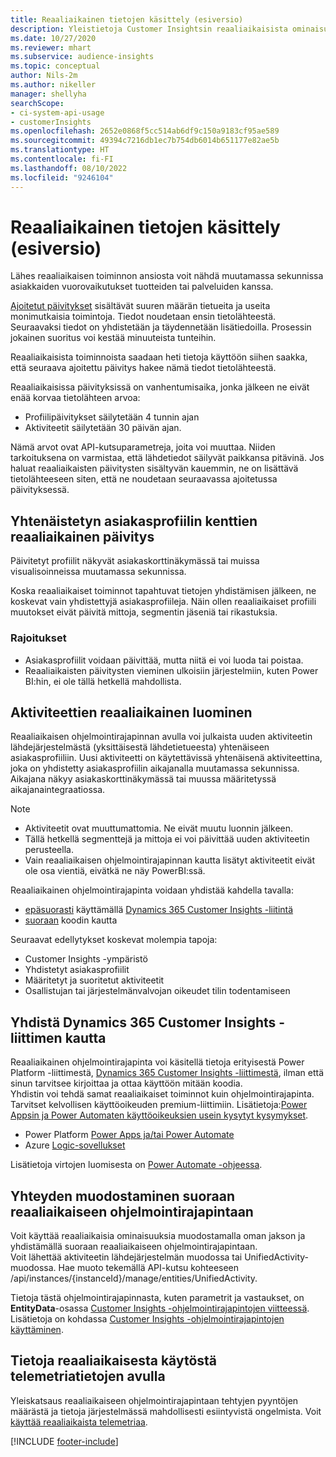 ```yaml
---
title: Reaaliaikainen tietojen käsittely (esiversio)
description: Yleistietoja Customer Insightsin reaaliaikaisista ominaisuuksista.
ms.date: 10/27/2020
ms.reviewer: mhart
ms.subservice: audience-insights
ms.topic: conceptual
author: Nils-2m
ms.author: nikeller
manager: shellyha
searchScope:
- ci-system-api-usage
- customerInsights
ms.openlocfilehash: 2652e0868f5cc514ab6df9c150a9183cf95ae589
ms.sourcegitcommit: 49394c7216db1ec7b754db6014b651177e82ae5b
ms.translationtype: HT
ms.contentlocale: fi-FI
ms.lasthandoff: 08/10/2022
ms.locfileid: "9246104"
---
```

# <a name="real-time-data-ingestion-preview"></a>Reaaliaikainen tietojen käsittely (esiversio)

Lähes reaaliaikaisen toiminnon ansiosta voit nähdä muutamassa sekunnissa asiakkaiden vuorovaikutukset tuotteiden tai palveluiden kanssa.

[Ajoitetut päivitykset](schedule-refresh.md) sisältävät suuren määrän tietueita ja useita monimutkaisia toimintoja. Tiedot noudetaan ensin tietolähteestä. Seuraavaksi tiedot on yhdistetään ja täydennetään lisätiedoilla. Prosessin jokainen suoritus voi kestää minuuteista tunteihin.

Reaaliaikaisista toiminnoista saadaan heti tietoja käyttöön siihen saakka, että seuraava ajoitettu päivitys hakee nämä tiedot tietolähteestä.

Reaaliaikaisissa päivityksissä on vanhentumisaika, jonka jälkeen ne eivät enää korvaa tietolähteen arvoa:

- Profiilipäivitykset säilytetään 4 tunnin ajan
- Aktiviteetit säilytetään 30 päivän ajan.

Nämä arvot ovat API-kutsuparametreja, joita voi muuttaa. Niiden tarkoituksena on varmistaa, että lähdetiedot säilyvät paikkansa pitävinä. Jos haluat reaaliaikaisten päivitysten sisältyvän kauemmin, ne on lisättävä tietolähteeseen siten, että ne noudetaan seuraavassa ajoitetussa päivityksessä.

## <a name="real-time-update-of-the-unified-customer-profile-fields"></a>Yhtenäistetyn asiakasprofiilin kenttien reaaliaikainen päivitys

Päivitetyt profiilit näkyvät asiakaskorttinäkymässä tai muissa visualisoinneissa muutamassa sekunnissa.

Koska reaaliaikaiset toiminnot tapahtuvat tietojen yhdistämisen jälkeen, ne koskevat vain yhdistettyjä asiakasprofiileja. Näin ollen reaaliaikaiset profiili muutokset eivät päivitä mittoja, segmentin jäseniä tai rikastuksia.

### <a name="limitations"></a>Rajoitukset

- Asiakasprofiilit voidaan päivittää, mutta niitä ei voi luoda tai poistaa.
- Reaaliaikaisten päivitysten vieminen ulkoisiin järjestelmiin, kuten Power BI:hin, ei ole tällä hetkellä mahdollista.

## <a name="real-time-creation-of-activities"></a>Aktiviteettien reaaliaikainen luominen

Reaaliaikaisen ohjelmointirajapinnan avulla voi julkaista uuden aktiviteetin lähdejärjestelmästä (yksittäisestä lähdetietueesta) yhtenäiseen asiakasprofiiliin. Uusi aktiviteetti on käytettävissä yhtenäisenä aktiviteettina, joka on yhdistetty asiakasprofiilin aikajanalla muutamassa sekunnissa. Aikajana näkyy asiakaskorttinäkymässä tai muussa määritetyssä aikajanaintegraatiossa.

> [!NOTE]
>
> - Aktiviteetit ovat muuttumattomia. Ne eivät muutu luonnin jälkeen.
> - Tällä hetkellä segmenttejä ja mittoja ei voi päivittää uuden aktiviteetin perusteella.
> - Vain reaaliaikaisen ohjelmointirajapinnan kautta lisätyt aktiviteetit eivät ole osa vientiä, eivätkä ne näy PowerBI:ssä.

Reaaliaikainen ohjelmointirajapinta voidaan yhdistää kahdella tavalla:

- [epäsuorasti](#connect-via-the-dynamics-365-customer-insights-connector) käyttämällä [Dynamics 365 Customer Insights -liitintä](/connectors/customerinsights/)
- [suoraan](#connect-directly-to-the-real-time-api) koodin kautta

Seuraavat edellytykset koskevat molempia tapoja:

- Customer Insights -ympäristö
- Yhdistetyt asiakasprofiilit
- Määritetyt ja suoritetut aktiviteetit
- Osallistujan tai järjestelmänvalvojan oikeudet tilin todentamiseen

## <a name="connect-via-the-dynamics-365-customer-insights-connector"></a>Yhdistä Dynamics 365 Customer Insights -liittimen kautta

Reaaliaikainen ohjelmointirajapinta voi käsitellä tietoja erityisestä Power Platform -liittimestä, [Dynamics 365 Customer Insights -liittimestä](/connectors/customerinsights/), ilman että sinun tarvitsee kirjoittaa ja ottaa käyttöön mitään koodia.    
Yhdistin voi tehdä samat reaaliaikaiset toiminnot kuin ohjelmointirajapinta. Tarvitset kelvollisen käyttöoikeuden premium-liittimiin. Lisätietoja:[Power Appsin ja Power Automaten käyttöoikeuksien usein kysytyt kysymykset](/power-platform/admin/powerapps-flow-licensing-faq).

- Power Platform [Power Apps ja/tai Power Automate](/connectors/)
- Azure [Logic-sovellukset](/azure/connectors/apis-list)

Lisätietoja virtojen luomisesta on [Power Automate -ohjeessa](/power-automate/).

## <a name="connect-directly-to-the-real-time-api"></a>Yhteyden muodostaminen suoraan reaaliaikaiseen ohjelmointirajapintaan

Voit käyttää reaaliaikaisia ominaisuuksia muodostamalla oman jakson ja yhdistämällä suoraan reaaliaikaiseen ohjelmointirajapintaan.    
Voit lähettää aktiviteetin lähdejärjestelmän muodossa tai UnifiedActivity-muodossa. Hae muoto tekemällä API-kutsu kohteeseen /api/instances/{instanceId}/manage/entities/UnifiedActivity.

Tietoja tästä ohjelmointirajapinnasta, kuten parametrit ja vastaukset, on **EntityData**-osassa [Customer Insights -ohjelmointirajapintojen viitteessä](https://developer.ci.ai.dynamics.com/api-details#api=CustomerInsights). Lisätietoja on kohdassa [Customer Insights -ohjelmointirajapintojen käyttäminen](apis.md).

## <a name="understand-your-real-time-usage-with-telemetry"></a>Tietoja reaaliaikaisesta käytöstä telemetriatietojen avulla

Yleiskatsaus reaaliaikaiseen ohjelmointirajapintaan tehtyjen pyyntöjen määrästä ja tietoja järjestelmässä mahdollisesti esiintyvistä ongelmista. Voit [käyttää reaaliaikaista telemetriaa](system.md#view-api-usage). 


[!INCLUDE [footer-include](includes/footer-banner.md)]
